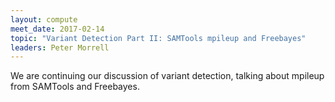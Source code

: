```yaml
---
layout: compute
meet_date: 2017-02-14
topic: "Variant Detection Part II: SAMTools mpileup and Freebayes"
leaders: Peter Morrell
---
```


We are continuing our discussion of variant detection, talking about mpileup from SAMTools and Freebayes.
